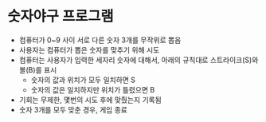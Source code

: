 # 숫자야구 프로그램
- 컴퓨터가 0~9 사이 서로 다른 숫자 3개를 무작위로 뽑음
- 사용자는 컴퓨터가 뽑은 숫자를 맞추기 위해 시도
- 컴퓨터는 사용자가 입력한 세자리 숫자에 대해서, 아래의 규칙대로 스트라이크(S)와 볼(B)를 표시
    - 숫자의 값과 위치가 모두 일치하면 S
    - 숫자의 값은 일치하지만 위치가 틀렸으면 B
- 기회는 무제한, 몇번의 시도 후에 맞췄는지 기록됨
- 숫자 3개를 모두 맞춘 경우, 게임 종료
